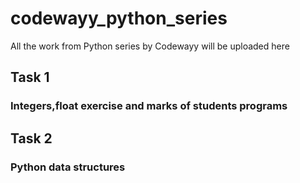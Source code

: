 # codewayy_python_series
All the work from Python series by Codewayy will be uploaded here
## Task 1
### Integers,float exercise and marks of students programs
## Task 2
### Python data structures
